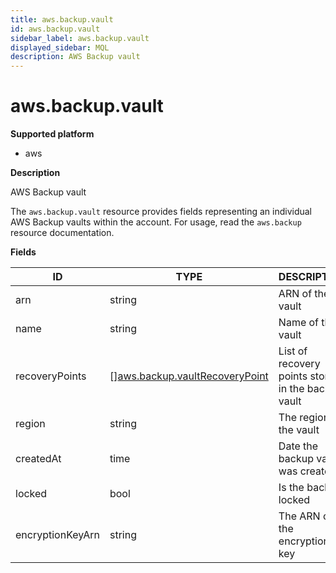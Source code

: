 ```yaml
---
title: aws.backup.vault
id: aws.backup.vault
sidebar_label: aws.backup.vault
displayed_sidebar: MQL
description: AWS Backup vault
---
```


# aws.backup.vault

**Supported platform**

- aws

**Description**

AWS Backup vault

The `aws.backup.vault` resource provides fields representing an individual AWS Backup vaults within the account. For usage, read the `aws.backup` resource documentation.

**Fields**

| ID               | TYPE                                                                        | DESCRIPTION                                        |
| ---------------- | --------------------------------------------------------------------------- | -------------------------------------------------- |
| arn              | string                                                                      | ARN of the vault                                   |
| name             | string                                                                      | Name of the vault                                  |
| recoveryPoints   | &#91;&#93;[aws.backup.vaultRecoveryPoint](aws.backup.vaultrecoverypoint.md) | List of recovery points stored in the backup vault |
| region           | string                                                                      | The region of the vault                            |
| createdAt        | time                                                                        | Date the backup vault was created                  |
| locked           | bool                                                                        | Is the backup locked                               |
| encryptionKeyArn | string                                                                      | The ARN of the encryption key                      |
